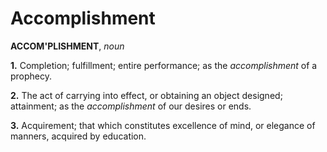 # Accomplishment

**ACCOM'PLISHMENT**, _noun_

**1.** Completion; fulfillment; entire performance; as the _accomplishment_ of a prophecy.

**2.** The act of carrying into effect, or obtaining an object designed; attainment; as the _accomplishment_ of our desires or ends.

**3.** Acquirement; that which constitutes excellence of mind, or elegance of manners, acquired by education.
